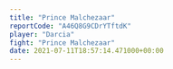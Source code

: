 ```yaml
---
title: "Prince Malchezaar"
reportCode: "A46Q8G9CDrYTftdK"
player: "Darcia"
fight: "Prince Malchezaar"
date: 2021-07-11T18:57:14.471000+00:00
---
```

